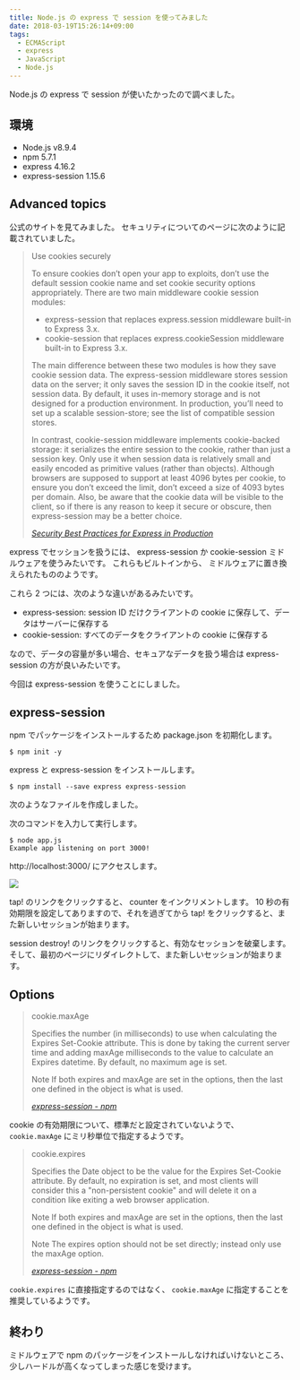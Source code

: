 ```yaml
---
title: Node.js の express で session を使ってみました
date: 2018-03-19T15:26:14+09:00
tags:
  - ECMAScript
  - express
  - JavaScript
  - Node.js
---
```


Node.js の express で session が使いたかったので調べました。

<!--more-->

## 環境

* Node.js v8.9.4
* npm 5.7.1
* express 4.16.2
* express-session 1.15.6

## Advanced topics

公式のサイトを見てみました。
セキュリティについてのページに次のように記載されていました。

> Use cookies securely
>
> To ensure cookies don’t open your app to exploits, don’t use the default session cookie name and set cookie security options appropriately.
> There are two main middleware cookie session modules:
>
> * express-session that replaces express.session middleware built-in to Express 3.x.
> * cookie-session that replaces express.cookieSession middleware built-in to Express 3.x.
>
> The main difference between these two modules is how they save cookie session data. The express-session middleware stores session data on the server; it only saves the session ID in the cookie itself, not session data. By default, it uses in-memory storage and is not designed for a production environment. In production, you’ll need to set up a scalable session-store; see the list of compatible session stores.
>
> In contrast, cookie-session middleware implements cookie-backed storage: it serializes the entire session to the cookie, rather than just a session key. Only use it when session data is relatively small and easily encoded as primitive values (rather than objects). Although browsers are supposed to support at least 4096 bytes per cookie, to ensure you don’t exceed the limit, don’t exceed a size of 4093 bytes per domain. Also, be aware that the cookie data will be visible to the client, so if there is any reason to keep it secure or obscure, then express-session may be a better choice.
>
> <cite>[Security Best Practices for Express in Production](https://expressjs.com/en/advanced/best-practice-security.html#use-cookies-securely)</cite>

express でセッションを扱うには、 express-session か cookie-session ミドルウェアを使うみたいです。
これらもビルトインから、 ミドルウェアに置き換えられたもののようです。

これら 2 つには、次のような違いがあるみたいです。

* express-session: session ID だけクライアントの cookie に保存して、データはサーバーに保存する
* cookie-session: すべてのデータをクライアントの cookie に保存する

なので、データの容量が多い場合、セキュアなデータを扱う場合は express-session の方が良いみたいです。

今回は express-session を使うことにしました。

## express-session

npm でパッケージをインストールするため package.json を初期化します。

```
$ npm init -y
```

express と express-session をインストールします。

```
$ npm install --save express express-session
```

次のようなファイルを作成しました。

<script src="https://gist.github.com/va2577/3ced1d2faa09ab1822a6f28415111aa8.js"></script>

次のコマンドを入力して実行します。

```
$ node app.js
Example app listening on port 3000!
```

http://localhost:3000/ にアクセスします。

![](/img/108-01.png)

tap! のリンクをクリックすると、 counter をインクリメントします。
10 秒の有効期限を設定してありますので、それを過ぎてから tap! をクリックすると、また新しいセッションが始まります。

session destroy! のリンクをクリックすると、有効なセッションを破棄します。
そして、最初のページにリダイレクトして、また新しいセッションが始まります。

## Options

> cookie.maxAge
>
> Specifies the number (in milliseconds) to use when calculating the Expires Set-Cookie attribute. This is done by taking the current server time and adding maxAge milliseconds to the value to calculate an Expires datetime. By default, no maximum age is set.
>
> Note If both expires and maxAge are set in the options, then the last one defined in the object is what is used.
>
> <cite>[express-session - npm](https://www.npmjs.com/package/express-session)</cite>

cookie の有効期限について、標準だと設定されていないようで、 `cookie.maxAge` にミリ秒単位で指定するようです。

> cookie.expires
>
> Specifies the Date object to be the value for the Expires Set-Cookie attribute. By default, no expiration is set, and most clients will consider this a "non-persistent cookie" and will delete it on a condition like exiting a web browser application.
>
> Note If both expires and maxAge are set in the options, then the last one defined in the object is what is used.
>
> Note The expires option should not be set directly; instead only use the maxAge option.
>
> <cite>[express-session - npm](https://www.npmjs.com/package/express-session)</cite>

`cookie.expires` に直接指定するのではなく、 `cookie.maxAge` に指定することを推奨しているようです。

## 終わり

ミドルウェアで npm のパッケージをインストールしなければいけないところ、少しハードルが高くなってしまった感じを受けます。
